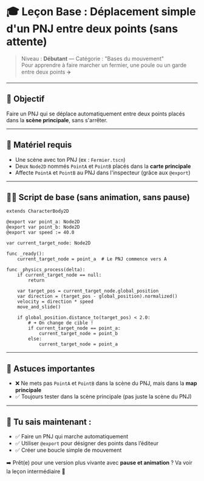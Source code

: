 
# 🎓 Leçon Base : Déplacement simple d'un PNJ entre deux points (sans attente)

> Niveau : **Débutant** — Catégorie : "Bases du mouvement"  
> Pour apprendre à faire marcher un fermier, une poule ou un garde entre deux points ✈️

---

## 🌿 Objectif
Faire un PNJ qui se déplace automatiquement entre deux points placés dans la **scène principale**, sans s'arrêter.

---

## 🧰 Matériel requis
- Une scène avec ton PNJ (ex : `Fermier.tscn`)
- Deux `Node2D` nommés `PointA` et `PointB` placés dans la **carte principale**
- Affecte `PointA` et `PointB` au PNJ dans l'inspecteur (grâce aux `@export`)

---

## 🧑‍💻 Script de base (sans animation, sans pause)

```gdscript
extends CharacterBody2D

@export var point_a: Node2D
@export var point_b: Node2D
@export var speed := 40.0

var current_target_node: Node2D

func _ready():
    current_target_node = point_a  # Le PNJ commence vers A

func _physics_process(delta):
    if current_target_node == null:
        return

    var target_pos = current_target_node.global_position
    var direction = (target_pos - global_position).normalized()
    velocity = direction * speed
    move_and_slide()

    if global_position.distance_to(target_pos) < 2.0:
        # ➜ On change de cible !
        if current_target_node == point_a:
            current_target_node = point_b
        else:
            current_target_node = point_a
```

---

## 🛑 Astuces importantes
- ❌ Ne mets pas `PointA` et `PointB` dans la scène du PNJ, mais dans la **map principale**
- ✅ Toujours tester dans la scène principale (pas juste la scène du PNJ)

---

## 👏 Tu sais maintenant :
- ✅ Faire un PNJ qui marche automatiquement
- ✅ Utiliser `@export` pour désigner des points dans l’éditeur
- ✅ Créer une boucle simple de mouvement

➡️ Prêt(e) pour une version plus vivante avec **pause et animation** ? Va voir la leçon intermédiaire 🌟
